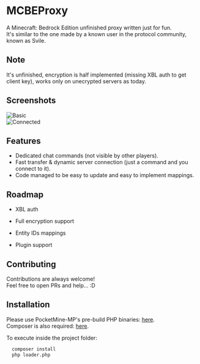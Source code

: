 
# MCBEProxy

A Minecraft: Bedrock Edition unfinished proxy written just for fun.\
It's similar to the one made by a known user in the protocol community, known as Svile.

## Note

It's unfinished, encryption is half implemented (missing XBL auth to get client key), works only on unecrypted servers as today.








## Screenshots



![Basic](https://github.com/enricoangelon/MCBEProxy/assets/34418030/bbd65eb2-dde8-456a-8d22-700b08c043b3)\
![Connected](https://github.com/enricoangelon/MCBEProxy/assets/34418030/73faf17a-0339-49ae-9fb6-a95e9a74b462)


## Features

- Dedicated chat commands (not visible by other players).
- Fast transfer & dynamic server connection (just a command and you connect to it).
- Code managed to be easy to update and easy to implement mappings.




## Roadmap

- XBL auth

- Full encryption support

- Entity IDs mappings

- Plugin support


## Contributing

Contributions are always welcome!\
Feel free to open PRs and help... :D




## Installation

Please use PocketMine-MP's pre-build PHP binaries: [here](https://github.com/pmmp/PHP-Binaries/releases).\
Composer is also required: [here](https://getcomposer.org/).

To execute inside the project folder:

```bash
  composer install
  php loader.php
```
    
